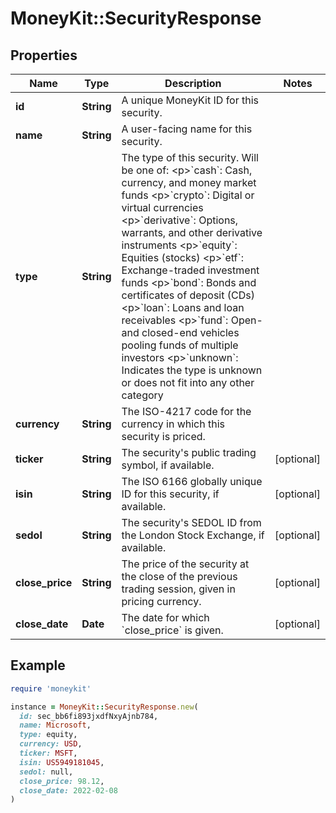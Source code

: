 # MoneyKit::SecurityResponse

## Properties

| Name | Type | Description | Notes |
| ---- | ---- | ----------- | ----- |
| **id** | **String** | A unique MoneyKit ID for this security. |  |
| **name** | **String** | A user-facing name for this security. |  |
| **type** | **String** | The type of this security.  Will be one of: &lt;p&gt;&#x60;cash&#x60;: Cash, currency, and money market funds &lt;p&gt;&#x60;crypto&#x60;: Digital or virtual currencies &lt;p&gt;&#x60;derivative&#x60;: Options, warrants, and other derivative instruments &lt;p&gt;&#x60;equity&#x60;: Equities (stocks) &lt;p&gt;&#x60;etf&#x60;: Exchange-traded investment funds &lt;p&gt;&#x60;bond&#x60;: Bonds and certificates of deposit (CDs) &lt;p&gt;&#x60;loan&#x60;: Loans and loan receivables &lt;p&gt;&#x60;fund&#x60;: Open- and closed-end vehicles pooling funds of multiple investors &lt;p&gt;&#x60;unknown&#x60;: Indicates the type is unknown or does not fit into any other category |  |
| **currency** | **String** | The ISO-4217 code for the currency in which this security is priced. |  |
| **ticker** | **String** | The security&#39;s public trading symbol, if available. | [optional] |
| **isin** | **String** | The ISO 6166 globally unique ID for this security, if available. | [optional] |
| **sedol** | **String** | The security&#39;s SEDOL ID from the London Stock Exchange, if available. | [optional] |
| **close_price** | **String** | The price of the security at the close of the previous trading session, given in pricing currency. | [optional] |
| **close_date** | **Date** | The date for which &#x60;close_price&#x60; is given. | [optional] |

## Example

```ruby
require 'moneykit'

instance = MoneyKit::SecurityResponse.new(
  id: sec_bb6fi893jxdfNxyAjnb784,
  name: Microsoft,
  type: equity,
  currency: USD,
  ticker: MSFT,
  isin: US5949181045,
  sedol: null,
  close_price: 98.12,
  close_date: 2022-02-08
)
```

